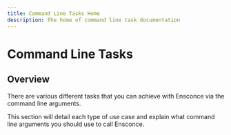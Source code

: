 ```yaml
---
title: Command Line Tasks Home
description: The home of command line task documentation
---
```


# Command Line Tasks

## Overview

There are various different tasks that you can achieve with Ensconce via the command line arguments.

This section will detail each type of use case and explain what command line arguments you should use to call Ensconce.
